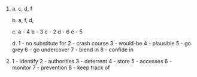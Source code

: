 1.
    a.
        c, d, f
    
    b.
        a, f, d, 

    c.
        a - 4
        b - 3
        c - 2
        d - 6
        e - 5

    d.
        1 - no substitute for
        2 - crash course
        3 - would-be
        4 - plausible
        5 - go grey
        6 - go undercover
        7 - blend in
        8 - confide in

2.
    1 - identify
    2 - authorities
    3 - deterrent
    4 - store
    5 - accesses
    6 - monitor
    7 - prevention
    8 - keep track of